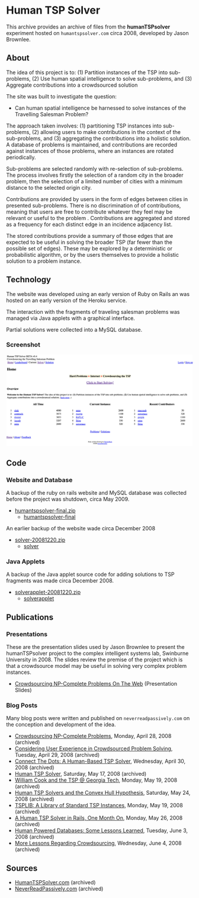 # Human TSP Solver

This archive provides an archive of files from the **humanTSPsolver** experiment hosted on `humantspsolver.com` circa 2008, developed by Jason Brownlee.


## About

The idea of this project is to: (1) Partition instances of the TSP into sub-problems, (2) Use human spatial intelligence to solve sub-problems, and (3) Aggregate contributions into a crowdsourced solution

The site was built to investigate the question:

* Can human spatial intelligence be harnessed to solve instances of the Travelling Salesman Problem?

The approach taken involves: (1) partitioning TSP instances into sub-problems, (2) allowing users to make contributions in the context of the sub-problems, and (3) aggregating the contributions into a holistic solution. A database of problems is maintained, and contributions are recorded against instances of those problems, where an instances are rotated periodically.

Sub-problems are selected randomly with re-selection of sub-problems. The process involves firstly the selection of a random city in the broader problem, then the selection of a limited number of cities with a minimum distance to the selected origin city.

Contributions are provided by users in the form of edges between cities in presented sub-problems. There is no discrimination of of contributions, meaning that users are free to contribute whatever they feel may be relevant or useful to the problem . Contributions are aggregated and stored as a frequency for each distinct edge in an incidence adjacency list.

The stored contributions provide a summary of those edges that are expected to be useful in solving the broader TSP (far fewer than the possible set of edges). These may be explored by a deterministic or probabilistic algorithm, or by the users themselves to provide a holistic solution to a problem instance.

## Technology

The website was developed using an early version of Ruby on Rails an was hosted on an early version of the Heroku service.

The interaction with the fragments of traveling salesman problems was managed via Java applets with a graphical interface.

Partial solutions were collected into a MySQL database.

### Screenshot

![Screen Shot](ScreenShot.png)

## Code

### Website and Database

A backup of the ruby on rails website and MySQL database was collected before the project was shutdown, circa May 2009.

* [humantspsolver-final.zip](code/humantspsolver-final.zip)
	* [humantspsolver-final](code/humantspsolver-final/)

An earlier backup of the website wade circa December 2008

* [solver-20081220.zip](code/solver-20081220.zip)
	* [solver](code/solver/)

### Java Applets

A backup of the Java applet source code for adding solutions to TSP fragments was made circa December 2008.

* [solverapplet-20081220.zip](code/solverapplet-20081220.zip)
	* [solverapplet](code/solverapplet/)


## Publications

### Presentations

These are the presentation slides used by Jason Brownlee to present the humanTSPsolver project to the complex intelligent systems lab, Swinburne University in 2008. The slides review the premise of the project which is that a crowdsource model may be useful in solving very complex problem instances.

* [Crowdsourcing NP-Complete Problems On The Web](writing/Crowdsourcing-NP-Complete-Problems-on-the-Web-Presentation-Slides.pdf) (Presentation Slides)

### Blog Posts

Many blog posts were written and published on `neverreadpassively.com` on the conception and development of the idea.

* [Crowdsourcing NP-Complete Problems](http://www.neverreadpassively.com/2008/04/crowdsourcing-np-complete-problems.html), Monday, April 28, 2008 (archived)
* [Considering User Experience in Crowdsourced Problem Solving](https://web.archive.org/web/20081227062141/http://www.neverreadpassively.com/2008/04/considering-user-experience-in.html), Tuesday, April 29, 2008 (archived)
* [Connect The Dots: A Human-Based TSP Solver](https://web.archive.org/web/20081227071013/http://www.neverreadpassively.com/2008/04/connect-dots-human-based-tsp-solver.html), Wednesday, April 30, 2008 (archived)
* [Human TSP Solver](https://web.archive.org/web/20081227074645/http://www.neverreadpassively.com/2008/05/human-tsp-solver.html), Saturday, May 17, 2008 (archived)
* [William Cook and the TSP @ Georgia Tech](https://web.archive.org/web/20081227065953/http://www.neverreadpassively.com/2008/05/william-cook-and-tsp-georgia-tech.html), Monday, May 19, 2008 (archived)
* [Human TSP Solvers and the Convex Hull Hypothesis](https://web.archive.org/web/20081227071018/http://www.neverreadpassively.com/2008/05/human-tsp-solvers-and-convex-hull.html), Saturday, May 24, 2008 (archived)
* [TSPLIB: A Library of Standard TSP Instances](https://web.archive.org/web/20081021071956/http://www.neverreadpassively.com/2008/05/tsplib-library-of-standard-tsp.html), Monday, May 19, 2008 (archived)
* [A Human TSP Solver in Rails, One Month On](https://web.archive.org/web/20081227074119/http://www.neverreadpassively.com/2008/05/human-tsp-solver-in-rails-one-month-on.html), Monday, May 26, 2008 (archived)
* [Human Powered Databases: Some Lessons Learned](https://web.archive.org/web/20081226220730/http://www.neverreadpassively.com/2008/06/human-powered-databases-some-lessons.html), Tuesday, June 3, 2008 (archived)
* [More Lessons Regarding Crowdsourcing](https://web.archive.org/web/20081226215432/http://www.neverreadpassively.com/2008/06/more-lessons-regarding-crowdsourcing.html), Wednesday, June 4, 2008 (archived)


## Sources

* [HumanTSPSolver.com](https://web.archive.org/web/20090427104057/http://humantspsolver.com/) (archived)
* [NeverReadPassively.com](https://web.archive.org/web/20081220021721/http://www.neverreadpassively.com/) (archived)